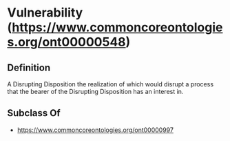 # Vulnerability (https://www.commoncoreontologies.org/ont00000548)

## Definition
A Disrupting Disposition the realization of which would disrupt a process that the bearer of the Disrupting Disposition has an interest in.

## Subclass Of
- https://www.commoncoreontologies.org/ont00000997


